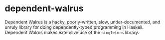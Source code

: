 # dependent-walrus

Dependent Walrus is a hacky, poorly-written, slow, under-documented, and unruly
library for doing dependently-typed programming in Haskell.  Dependent Walrus
makes extensive use of the `singletons` library.
